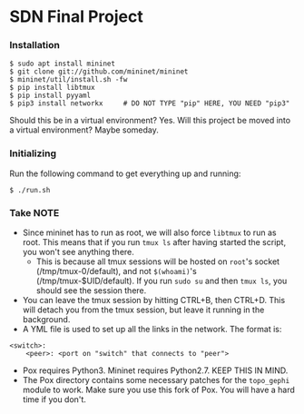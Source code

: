 # SDN Final Project

### Installation
```
$ sudo apt install mininet
$ git clone git://github.com/mininet/mininet
$ mininet/util/install.sh -fw
$ pip install libtmux
$ pip install pyyaml
$ pip3 install networkx 	# DO NOT TYPE "pip" HERE, YOU NEED "pip3"
```

Should this be in a virtual environment? Yes. Will this project be moved into a virtual environment? Maybe someday.

### Initializing 
Run the following command to get everything up and running:

```
$ ./run.sh
```

### Take NOTE
* Since mininet has to run as root, we will also force `libtmux` to run as root. This means that if you run `tmux ls` after having started the script, you won't see anything there.
	* This is because all tmux sessions will be hosted on `root`'s socket (/tmp/tmux-0/default), and not `$(whoami)`'s (/tmp/tmux-$UID/default). If you run `sudo su` and then `tmux ls`, you should see the session there.
* You can leave the tmux session by hitting CTRL+B, then CTRL+D. This will detach you from the tmux session, but leave it running in the background. 
* A YML file is used to set up all the links in the network. The format is:
```
<switch>: 
	<peer>: <port on "switch" that connects to "peer">
```
* Pox requires Python3. Mininet requires Python2.7. KEEP THIS IN MIND. 
* The Pox directory contains some necessary patches for the `topo_gephi` module to work. Make sure you use this fork of Pox. You will have a hard time if you don't.
